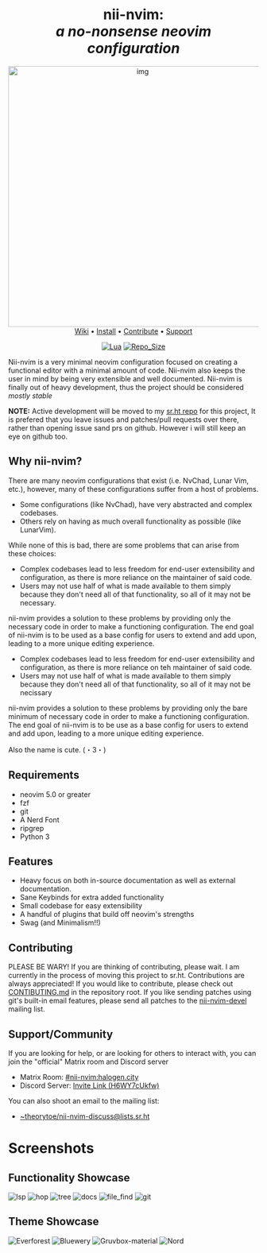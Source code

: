 <h1 align="center"> nii-nvim:<br><i>a no-nonsense neovim configuration</i></h1>
<div align="center">

 <img src="https://raw.githubusercontent.com/Theory-of-Everything/imagehost/main/nii-nvim/scrot_logo_1.png" alt="img" width="525px">

</div>

<div align="center">
  <a href="https://github.com/Theory-of-Everything/nii-nvim/wiki">Wiki</a>
  <span> • </span>
  <a href="https://github.com/Theory-of-Everything/nii-nvim/wiki/Installation">Install</a>
  <span> • </span>
  <a href="https://git.sr.ht/~theorytoe/nii-nvim/tree/master/item/README.md">Contribute</a>
 <span> • </span>
  <a href="https://github.com/Theory-of-Everything/nii-nvim/blob/master/README.md#supportcommunity">Support</a>
  <p></p>
</div>

<div align="center">
  
[![Lua](https://img.shields.io/badge/Made%20With-Lua-2C2D72?style=for-the-badge&logo=lua&logoColor=white)]()
[![Repo_Size](https://img.shields.io/github/languages/code-size/theory-of-everything/nii-nvim?color=orange&label=Repo%20Size&style=for-the-badge)]()
<!-- [![Pull_Requests](https://img.shields.io/github/issues-pr/theory-of-everything/nii-nvim?style=for-the-badge)]() -->
<!-- [![Issues](https://img.shields.io/github/issues/theory-of-everything/nii-nvim?color=red&style=for-the-badge)]() -->
  
</div>

Nii-nvim is a very minimal neovim configuration focused on creating a functional editor with a minimal amount of code. Nii-nvim also keeps the user in mind by being very extensible and well documented.
Nii-nvim is finally out of heavy development, thus the project should be considered *mostly stable*

**NOTE:** Active development will be moved to my [sr.ht repo](https://git.sr.ht/~theorytoe/nii-nvim) for this project, It is prefered that you leave issues and patches/pull requests over there, rather than opening issue sand prs on github. However i will still keep an eye on github too.

## Why nii-nvim?
There are many neovim configurations that exist (i.e. NvChad, Lunar Vim, etc.), however, many of these configurations suffer from a host of problems.
 - Some configurations (like NvChad), have very abstracted and complex codebases.
 - Others rely on having as much overall functionality as possible (like LunarVim).

While none of this is bad, there are some problems that can arise from these choices:
 - Complex codebases lead to less freedom for end-user extensibility and configuration, as there is more reliance on the maintainer of said code.
 - Users may not use half of what is made available to them simply because they don't need all of that functionality, so all of it may not be necessary.

nii-nvim provides a solution to these problems by providing only the necessary code in order to make a functioning configuration.
The end goal of nii-nvim is to be used as a base config for users to extend and add upon, leading to a more unique editing experience.
 - Complex codebases lead to less freedom for end-user extensibility and configuration, as there is more reliance on teh maintainer of said code.
 - Users may not use half of what is made available to them simply because they don't need all of that functionality, so all of it may not be necissary

nii-nvim provides a solution to these problems by providing only the bare minimum of necessary code in order to make a functioning configuration.
The end goal of nii-nvim is to be use as a base config for users to extend and add upon, leading to a more unique editing experience.

Also the name is cute. 	(・3・)

## Requirements
- neovim 5.0 or greater
- fzf
- git
- A Nerd Font
- ripgrep
- Python 3

## Features
- Heavy focus on both in-source documentation as well as external documentation.
- Sane Keybinds for extra added functionality
- Small codebase for easy extensibility
- A handful of plugins that build off neovim's strengths
- Swag (and Minimalism!!)

## Contributing

PLEASE BE WARY! If you are thinking of contributing, please wait. I am currently in the process of moving this project to sr.ht.
Contributions are always appreciated! If you would like to contribute, please check out [CONTIBUTING.md](./CONTRIBUTING.md) in the repository root.
If you like sending patches using git's built-in email features, please send all patches to the [nii-nvim-devel](mailto:~theorytoe/nii-nvim-devel@lists.sr.ht) mailing list.

## Support/Community
If you are looking for help, or are looking for others to interact with, you can join the "official" Matrix room and Discord server
 - Matrix Room: [#nii-nvim:halogen.city](https://matrix.to/#/#nii-nvim:halogen.city)
 - Discord Server: [Invite Link (H6WY7cUkfw)](https://discord.gg/H6WY7cUkfw)

You can also shoot an email to the mailing list:
 - [~theorytoe/nii-nvim-discuss@lists.sr.ht](https://lists.sr.ht/~theorytoe/nii-nvim-discuss)

# Screenshots
## Functionality Showcase
![lsp](https://raw.githubusercontent.com/Theory-of-Everything/imagehost/main/nii-nvim/feat_completion.png)
![hop](https://raw.githubusercontent.com/Theory-of-Everything/imagehost/main/nii-nvim/feat_hop.png)
![tree](https://raw.githubusercontent.com/Theory-of-Everything/imagehost/main/nii-nvim/feat_tree.png)
![docs](https://raw.githubusercontent.com/Theory-of-Everything/imagehost/main/nii-nvim/helpdoc.png)
![file_find](https://raw.githubusercontent.com/Theory-of-Everything/imagehost/main/nii-nvim/telescope_0.png)
![git](https://raw.githubusercontent.com/Theory-of-Everything/imagehost/main/nii-nvim/telescope_1.png)

## Theme Showcase
![Everforest](https://raw.githubusercontent.com/Theory-of-Everything/imagehost/main/nii-nvim/scrot_everforest.png)
![Bluewery](https://raw.githubusercontent.com/Theory-of-Everything/imagehost/main/nii-nvim/scrot_bluewery.png)
![Gruvbox-material](https://raw.githubusercontent.com/Theory-of-Everything/imagehost/main/nii-nvim/scrot_gruvboxmaterial.png)
![Nord](https://raw.githubusercontent.com/Theory-of-Everything/imagehost/main/nii-nvim/scrot_nord.png)
